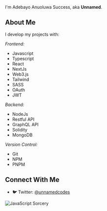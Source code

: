 I'm Adebayo Anuoluwa Success, aka **Unnamed**.

## About Me
I develop my projects with:

*Frontend:*
- Javascript 
- Typescript 
- React
- NextJs
- Web3.js
- Tailwind
- SASS
- OAuth
- JWT

*Backend:*
- NodeJs
- Restful API
- GraphQL API
- Solidity 
- MongoDB 

*Version Control:*
- Git
- NPM
- PNPM

## Connect With Me
- 🐦 Twitter: [@unnamedcodes](https://twitter.com/unnamedcodes)

![JavaScript Sorcery](https://media.giphy.com/media/Y4ak9Ki2GZCbJxAnJD/giphy.gif)











